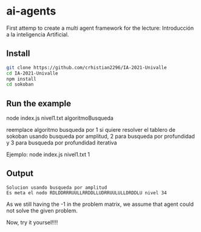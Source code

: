 # ai-agents

First attemp to create a multi agent framework for the lecture: Introducción a la inteligencia Artificial. 

## Install

``` bash
git clone https://github.com/crhistian2296/IA-2021-Univalle
cd IA-2021-Univalle
npm install
cd sokoban
```

## Run the example

node index.js nivel1.txt algoritmoBusqueda

reemplace algoritmo busqueda por 1 si quiere resolver el tablero
de sokoban usando busqueda por amplitud, 2 para busqueda por profundidad
y 3 para busqueda por profundidad iterativa

Ejemplo:
node index.js nivel1.txt 1

## Output

```
Solucion usando busqueda por amplitud
Es meta el nodo RDLDDRRRUULLRRDDLLUDRRUULULLDRDDLU nivel 34
```
  
  As we still having the -1 in the problem matrix, we assume that agent could not solve the given problem.
  
  Now, try it yoursel!!!!
